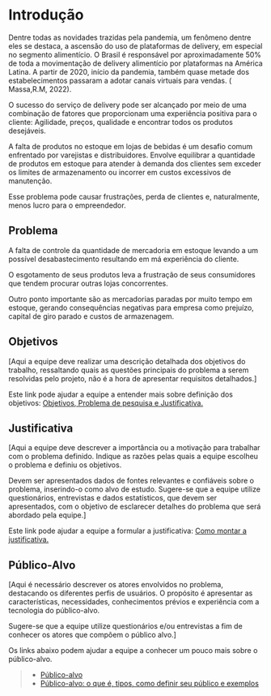 # Introdução
Dentre todas as novidades trazidas pela pandemia, um fenômeno dentre eles se destaca, a ascensão do uso de plataformas de delivery, em especial no segmento alimentício. O Brasil é responsável por aproximadamente 50% de toda a movimentação de delivery alimentício por plataformas na América Latina. A partir de 2020, início da pandemia, também quase metade dos estabelecimentos passaram a adotar canais virtuais para vendas. ( Massa,R.M, 2022). 

O sucesso do serviço de delivery pode ser alcançado por meio de uma combinação de fatores que proporcionam uma experiência positiva para o cliente: Agilidade, preços, qualidade e encontrar todos os produtos desejáveis. 

A falta de produtos no estoque em lojas de bebidas é um desafio comum enfrentado por varejistas e distribuidores. Envolve equilibrar a quantidade de produtos em estoque para atender à demanda dos clientes sem exceder os limites de armazenamento ou incorrer em custos excessivos de manutenção. 

 Esse problema pode causar frustrações, perda de clientes e, naturalmente, menos lucro para o empreendedor. 

## Problema
A falta de controle da quantidade de mercadoria em estoque levando a um possível desabastecimento resultando em má experiência do cliente.  

O esgotamento de seus produtos leva a frustração de seus consumidores que tendem procurar outras lojas concorrentes.  

Outro ponto importante são as mercadorias paradas por muito tempo em estoque, gerando consequências negativas para empresa como prejuízo, capital de giro parado e custos de armazenagem. 




## Objetivos

[Aqui a equipe deve realizar uma descrição detalhada dos objetivos do trabalho, ressaltando quais as questões principais do problema a serem resolvidas pelo projeto, não é a hora de apresentar requisitos detalhados.]
 
Este link pode ajudar a equipe a entender mais sobre definição dos objetivos: [Objetivos, Problema de pesquisa e Justificativa.](https://medium.com/@versioparole/objetivos-problema-de-pesquisa-e-justificativa-c98c8233b9c3)

## Justificativa

[Aqui a equipe deve descrever a importância ou a motivação para trabalhar com o problema definido. Indique as razões pelas quais a equipe escolheu o problema e definiu os objetivos.

Devem ser apresentados dados de fontes relevantes e confiáveis sobre o problema, inserindo-o como alvo de estudo. Sugere-se que a equipe utilize questionários, entrevistas e dados estatísticos, que devem ser apresentados, com o objetivo de esclarecer detalhes do problema que será abordado pela equipe.]

Este link pode ajudar a equipe a formular a justificativa: [Como montar a justificativa.](https://guiadamonografia.com.br/como-montar-justificativa-do-tcc/)

## Público-Alvo

[Aqui é necessário descrever os atores envolvidos no problema, destacando os diferentes perfis de usuários. O propósito é apresentar as características, necessidades, conhecimentos prévios e experiência com a tecnologia do público-alvo.

Sugere-se que a equipe utilize questionários e/ou entrevistas a fim de conhecer os atores que compõem o público alvo.]

Os links abaixo podem ajudar a equipe a conhecer um pouco mais sobre o público-alvo. 

> - [Público-alvo](https://blog.hotmart.com/pt-br/publico-alvo/)
> - [Público-alvo: o que é, tipos, como definir seu público e exemplos](https://klickpages.com.br/blog/publico-alvo-o-que-e/)

